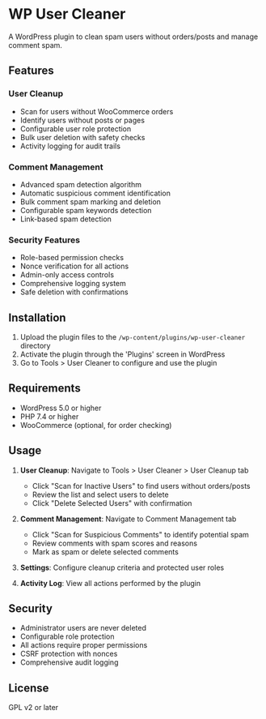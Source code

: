 # WP User Cleaner

A WordPress plugin to clean spam users without orders/posts and manage comment spam.

## Features

### User Cleanup
- Scan for users without WooCommerce orders
- Identify users without posts or pages
- Configurable user role protection
- Bulk user deletion with safety checks
- Activity logging for audit trails

### Comment Management
- Advanced spam detection algorithm
- Automatic suspicious comment identification
- Bulk comment spam marking and deletion
- Configurable spam keywords detection
- Link-based spam detection

### Security Features
- Role-based permission checks
- Nonce verification for all actions
- Admin-only access controls
- Comprehensive logging system
- Safe deletion with confirmations

## Installation

1. Upload the plugin files to the `/wp-content/plugins/wp-user-cleaner` directory
2. Activate the plugin through the 'Plugins' screen in WordPress
3. Go to Tools > User Cleaner to configure and use the plugin

## Requirements

- WordPress 5.0 or higher
- PHP 7.4 or higher
- WooCommerce (optional, for order checking)

## Usage

1. **User Cleanup**: Navigate to Tools > User Cleaner > User Cleanup tab
   - Click "Scan for Inactive Users" to find users without orders/posts
   - Review the list and select users to delete
   - Click "Delete Selected Users" with confirmation

2. **Comment Management**: Navigate to Comment Management tab
   - Click "Scan for Suspicious Comments" to identify potential spam
   - Review comments with spam scores and reasons
   - Mark as spam or delete selected comments

3. **Settings**: Configure cleanup criteria and protected user roles

4. **Activity Log**: View all actions performed by the plugin

## Security

- Administrator users are never deleted
- Configurable role protection
- All actions require proper permissions
- CSRF protection with nonces
- Comprehensive audit logging

## License

GPL v2 or later